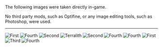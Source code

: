 The following images were taken directly in-game.

No third party mods, such as Optifine, or any image editing tools, such as Photoshop, were used.

---
![First](https://user-images.githubusercontent.com/16228717/142796442-6964e2f0-65a5-47e6-b74e-8938902649e3.png)
![Fourth](https://user-images.githubusercontent.com/16228717/142795678-0d646b12-4951-4969-8f11-b3110f18f316.png)
![Second](https://user-images.githubusercontent.com/16228717/142795963-9f20b67f-4868-45df-b684-0bd60559a6c6.png)
![Terralith](https://user-images.githubusercontent.com/16228717/142806008-37328503-732b-45c7-b0f8-c3bd5668e75b.png)
![Second](https://user-images.githubusercontent.com/16228717/142796170-278dc01e-752c-4b17-9a3a-4d1ea9aa3d4c.png)
![Fourth](https://user-images.githubusercontent.com/16228717/142797843-c6991631-0186-478c-b0df-e01b4eb82973.png)
![Fourth](https://user-images.githubusercontent.com/16228717/142795753-f6e5e5f8-83c3-4d4f-8a23-6143d1224da4.png)
![First](https://user-images.githubusercontent.com/16228717/142797973-9b0aedaa-27c9-48c0-8bd1-c2bb336f71a3.png)
![Third](https://user-images.githubusercontent.com/16228717/142798440-0dfd9de6-7e17-49da-98ff-2a3488e125ae.png)
![Fourth](https://user-images.githubusercontent.com/16228717/142797937-d002a0ec-1089-4d26-9fbe-c8a5b5f6e375.png)
